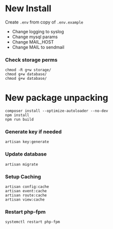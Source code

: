 # New Install
Create `.env` from copy of `.env.example`
* Change logging to syslog
* Change mysql params
* Change MAIL_HOST
* Change MAIL to sendmail

### Check storage perms
    chmod -R g+w storage/
    chmod g+w database/
    chmod g+w database/

# New package unpacking
    composer install --optimize-autoloader --no-dev
    npm install
    npm run build

### Generate key if needed
    artisan key:generate

### Update database
    artisan migrate 

### Setup Caching
    artisan config:cache
    artisan event:cache
    artisan route:cache
    artisan view:cache

### Restart php-fpm
    systemctl restart php-fpm

